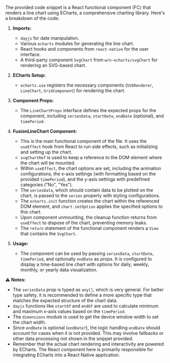 The provided code snippet is a React functional component (FC) that renders a line chart using ECharts, a comprehensive charting library. Here's a breakdown of the code:

1. **Imports:**
   - `dayjs` for date manipulation.
   - Various `echarts` modules for generating the line chart.
   - React hooks and components from `react-native` for the user interface.
   - A third-party component `SvgChart` from `wrn-echarts/svgChart` for rendering an SVG-based chart.

2. **ECharts Setup:**
   - `echarts.use` registers the necessary components (`SVGRenderer`, `LineChart`, `GridComponent`) for rendering the chart.

3. **Component Props:**
   - The `LineChartProps` interface defines the expected props for the component, including `seriesData`, `startDate`, `endDate` (optional), and `timePeriod`.

4. **FusionLineChart Component:**
   - This is the main functional component of the file. It uses the `useEffect` hook from React to run side effects, such as initializing and setting up the chart.
   - `svgChartRef` is used to keep a reference to the DOM element where the chart will be mounted.
   - Within `useEffect`, the chart options are set, including the animation configurations, the x-axis settings (with formatting based on the provided `timePeriod`), and the y-axis settings with predefined categories ("No", "Yes").
   - The `seriesData`, which should contain data to be plotted on the chart, is passed to the `series` property with styling configurations.
   - The `echarts.init` function creates the chart within the referenced DOM element, and `chart.setOption` applies the specified options to this chart.
   - Upon component unmounting, the cleanup function returns from `useEffect` to dispose of the chart, preventing memory leaks.
   - The `return` statement of the functional component renders a `View` that contains the `SvgChart`.

5. **Usage:**
   - The component can be used by passing `seriesData`, `startDate`, `timePeriod`, and optionally `endDate` as props. It is configured to display a time-based line chart with options for daily, weekly, monthly, or yearly data visualization.

⚠️ **Notes:**
- The `seriesData` prop is typed as `any[]`, which is very general. For better type safety, it is recommended to define a more specific type that matches the expected structure of the chart data.
- `dayjs` functions like `startOf` and `endOf` are used to calculate minimum and maximum x-axis values based on the `timePeriod`.
- The `dimensions` module is used to get the device window width to set the chart width.
- Since `endDate` is optional (`endDate?`), the logic handling `endDate` should account for cases when it is not provided. This may involve fallbacks or other data processing not shown in the snippet provided.
- Remember that the actual chart rendering and interactivity are powered by ECharts. The React component here is primarily responsible for integrating ECharts into a React Native application.